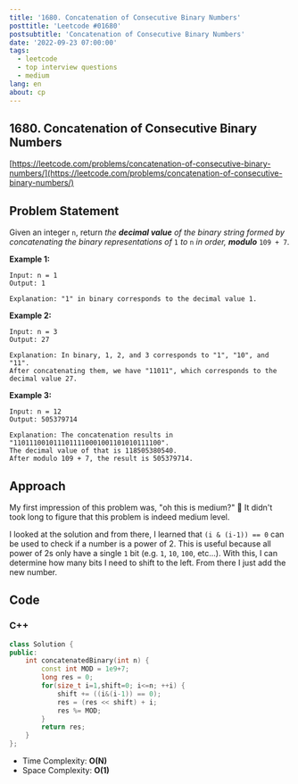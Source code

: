 ```yaml
---
title: '1680. Concatenation of Consecutive Binary Numbers'
posttitle: 'Leetcode #01680'
postsubtitle: 'Concatenation of Consecutive Binary Numbers'
date: '2022-09-23 07:00:00'
tags:
  - leetcode
  - top interview questions
  - medium
lang: en
about: cp
---
```


## 1680. Concatenation of Consecutive Binary Numbers

[https://leetcode.com/problems/concatenation-of-consecutive-binary-numbers/](https://leetcode.com/problems/concatenation-of-consecutive-binary-numbers/)

## Problem Statement

Given an integer `n`, return _the **decimal value** of the binary string formed by concatenating the binary representations of_ `1` _to_ `n` _in order, **modulo**_ `109 + 7`.

**Example 1:**

```text
Input: n = 1
Output: 1

Explanation: "1" in binary corresponds to the decimal value 1.
```

**Example 2:**

```text
Input: n = 3
Output: 27

Explanation: In binary, 1, 2, and 3 corresponds to "1", "10", and "11".
After concatenating them, we have "11011", which corresponds to the decimal value 27.
```

**Example 3:**

```text
Input: n = 12
Output: 505379714

Explanation: The concatenation results in "1101110010111011110001001101010111100".
The decimal value of that is 118505380540.
After modulo 109 + 7, the result is 505379714.
```

## Approach

My first impression of this problem was, "oh this is medium?" 🤣
It didn't took long to figure that this problem is indeed medium level.

I looked at the solution and from there, I learned that `(i & (i-1)) == 0` can be used to check if a number is a power of 2. This is useful because all power of 2s only have a single `1` bit (e.g. `1`, `10`, `100`, etc...). With this, I can determine how many bits I need to shift to the left. From there I just add the new number.

## Code

### C++

```cpp
class Solution {
public:
    int concatenatedBinary(int n) {
        const int MOD = 1e9+7;
        long res = 0;
        for(size_t i=1,shift=0; i<=n; ++i) {
            shift += ((i&(i-1)) == 0);
            res = (res << shift) + i;
            res %= MOD;
        }
        return res;
    }
};
```

- Time Complexity: **O(N)**
- Space Complexity: **O(1)**
